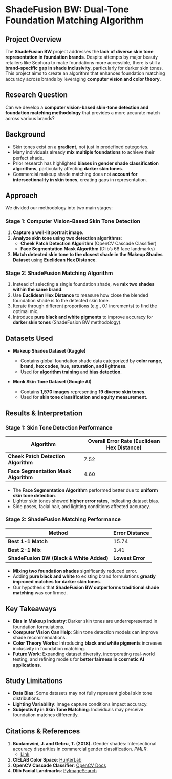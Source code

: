 # **ShadeFusion BW: Dual-Tone Foundation Matching Algorithm**


## **Project Overview**
The **ShadeFusion BW** project addresses the **lack of diverse skin tone representation in foundation brands**. Despite attempts by major beauty retailers like Sephora to make foundations more accessible, there is still a **brand-specific gap in shade inclusivity**, particularly for darker skin tones. This project aims to create an algorithm that enhances foundation matching accuracy across brands by leveraging **computer vision and color theory**.

## **Research Question**
Can we develop a **computer vision-based skin-tone detection and foundation matching methodology** that provides a more accurate match across various brands?

## **Background**
- Skin tones exist on a **gradient**, not just in predefined categories.
- Many individuals already **mix multiple foundations** to achieve their perfect shade.
- Prior research has highlighted **biases in gender shade classification algorithms**, particularly affecting **darker skin tones**.
- Commercial makeup shade matching does not **account for intersectionality in skin tones**, creating gaps in representation.

## **Approach**
We divided our methodology into two main stages:

### **Stage 1: Computer Vision-Based Skin Tone Detection**
1. **Capture a well-lit portrait image**.
2. **Analyze skin tone using two detection algorithms**:
   - **Cheek Patch Detection Algorithm** (OpenCV Cascade Classifier)
   - **Face Segmentation Mask Algorithm** (Dlib’s 68 face landmarks)
3. **Match detected skin tone to the closest shade in the Makeup Shades Dataset** using **Euclidean Hex Distance**.

### **Stage 2: ShadeFusion Matching Algorithm**
1. Instead of selecting a single foundation shade, we **mix two shades within the same brand**.
2. Use **Euclidean Hex Distance** to measure how close the blended foundation shade is to the detected skin tone.
3. Iterate through different proportions (e.g., 0.1 increments) to find the optimal mix.
4. Introduce **pure black and white pigments** to improve accuracy for **darker skin tones** (ShadeFusion BW methodology).

## **Datasets Used**
- **Makeup Shades Dataset (Kaggle)**
  - Contains global foundation shade data categorized by **color range, brand, hex codes, hue, saturation, and lightness**.
  - Used for **algorithm training** and **bias detection**.

- **Monk Skin Tone Dataset (Google AI)**
  - Contains **1,570 images** representing **19 diverse skin tones**.
  - Used for **skin tone classification and equity measurement**.

## **Results & Interpretation**
### **Stage 1: Skin Tone Detection Performance**
| Algorithm | Overall Error Rate (Euclidean Hex Distance) |
|-----------|-------------------------------------------|
| **Cheek Patch Detection Algorithm** | 7.52 |
| **Face Segmentation Mask Algorithm** | 4.60 |

- The **Face Segmentation Algorithm** performed better due to **uniform skin tone detection**.
- Lighter skin tones showed **higher error rates**, indicating dataset bias.
- Side poses, facial hair, and lighting conditions affected accuracy.

### **Stage 2: ShadeFusion Matching Performance**
| Method | Error Distance |
|--------|--------------|
| **Best 1-1 Match** | 15.74 |
| **Best 2-1 Mix** | 1.41 |
| **ShadeFusion BW (Black & White Added)** | **Lowest Error** |

- **Mixing two foundation shades** significantly reduced error.
- Adding **pure black and white** to existing brand formulations **greatly improved matches for darker skin tones**.
- Our hypothesis that **ShadeFusion BW outperforms traditional shade matching** was confirmed.

## **Key Takeaways**
- **Bias in Makeup Industry**: Darker skin tones are underrepresented in foundation formulations.
- **Computer Vision Can Help**: Skin tone detection models can improve shade recommendations.
- **Color Theory Works**: Introducing **black and white pigments** increases inclusivity in foundation matching.
- **Future Work**: Expanding dataset diversity, incorporating real-world testing, and refining models for **better fairness in cosmetic AI applications**.

## **Study Limitations**
- **Data Bias**: Some datasets may not fully represent global skin tone distributions.
- **Lighting Variability**: Image capture conditions impact accuracy.
- **Subjectivity in Skin Tone Matching**: Individuals may perceive foundation matches differently.

## **Citations & References**
1. **Buolamwini, J. and Gebru, T. (2018).** Gender shades: Intersectional accuracy disparities in commercial gender classification. *PMLR*.
   - [Link](https://proceedings.mlr.press/v81/buolamwini18a.html?mod=article_inline)
2. **CIELAB Color Space**: [HunterLab](https://www.hunterlab.com/blog/what-is-cielab-color-space/)
3. **OpenCV Cascade Classifier**: [OpenCV Docs](https://docs.opencv.org/3.4/db/d28/tutorial_cascade_classifier.html)
4. **Dlib Facial Landmarks**: [PyImageSearch](https://pyimagesearch.com/2017/04/03/facial-landmarks-dlib-opencv-python/)
